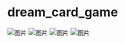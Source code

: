 # dream_card_game
 
![图片](https://github.com/Fna3VjQaUAAmqvG/dream_card_game/assets/172506585/94016f93-1145-4176-b84c-e7914377e99a)
![图片](https://github.com/Fna3VjQaUAAmqvG/dream_card_game/assets/172506585/3e8e69b0-abdc-4eeb-8bf1-804915b5cf91)
![图片](https://github.com/Fna3VjQaUAAmqvG/dream_card_game/assets/172506585/8cd8966e-6a85-4ea1-82cd-d36d502d44a2)
![图片](https://github.com/Fna3VjQaUAAmqvG/dream_card_game/assets/172506585/ca5cf8c8-5091-4134-a880-4757a985a0ae)
